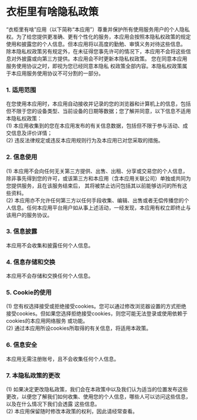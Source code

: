 # 衣柜里有啥隐私政策
“衣柜里有啥”应用（以下简称“本应用”）尊重并保护所有使用服务用户的个人隐私权。为了给您提供更准确、更有个性化的服务，本应用会按照本隐私权政策的规定使用和披露您的个人信息。但本应用将以高度的勤勉、审慎义务对待这些信息。 除本隐私权政策另有规定外，在未征得您事先许可的情况下，本应用不会将这些信息对外披露或向第三方提供。本应用会不时更新本隐私权政策。 您在同意本应用服务使用协议之时，即视为您已经同意本隐私 权政策全部内容。本隐私权政策属于本应用服务使用协议不可分割的一部分。

### 1. 适用范围
在您使用本应用时，本应用自动接收并记录的您的浏览器和计算机上的信息，包括但不限于您的设备类型、当前设备的日期等数据；您了解并同意，以下信息不适用本隐私权政策：<br>
(1) 本应用收集到的您在本应用发布的有关信息数据，包括但不限于参与活动、成交信息及评价详情；<br>
(2) 违反法律规定或违反本应用规则行为及本应用已对您采取的措施。

### 2. 信息使用
(1) 本应用不会向任何无关第三方提供、出售、出租、分享或交易您的个人信息，除非事先得到您的许可，或该第三方和本应用（含本应用关联公司）单独或共同为您提供服务，且在该服务结束后， 其将被禁止访问包括其以前能够访问的所有这些资料。<br>
(2) 本应用亦不允许任何第三方以任何手段收集、编辑、出售或者无偿传播您的个人信息。任何本应用平台用户如从事上述活动，一经发现，本应用有权立即终止与该用户的服务协议。

### 3. 信息披露
本应用不会收集和披露任何个人信息。

### 4. 信息存储和交换
本应用不会存储和交换任何个人信息。

### 5. Cookie的使用
(1) 您有权选择接受或拒绝接受cookies。您可以通过修改浏览器设置的方式拒绝接受cookies。但如果您选择拒绝接受cookies，则您可能无法登录或使用依赖于cookies的本应用网络服务 或功能。<br>
(2) 通过本应用所设cookies所取得的有关信息，将适用本政策。

### 6. 信息安全
本应用无需注册账号，且不会收集任何个人信息。

### 7. 本隐私政策的更改
(1) 如果决定更改隐私政策，我们会在本政策中以及我们认为适当的位置发布这些更改，以便您了解我们如何收集、使用您的个人信息，哪些人可以访问这些信息，以及在什么情况下我们会透露 这些信息。<br>
(2) 本应用保留随时修改本政策的权利，因此请经常查看。
